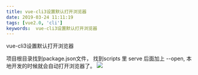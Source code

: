 ```yaml
---
title: vue-cli3设置默认打开浏览器
date: 2019-03-24 11:11:19
tags: [vue2.0, 'cli']
keywords:  vue-cli3设置默认打开浏览器
---
```


vue-cli3设置默认打开浏览器
<!--more-->
项目根目录找到package.json文件， 找到scripts 里 serve 后面加上 --open, 本地开发的时候就会自动打开浏览器了。
![](https://hexo-1252491761.cos.ap-beijing.myqcloud.com/vue-cli3%E8%AE%BE%E7%BD%AE%E9%BB%98%E8%AE%A4%E6%89%93%E5%BC%80%E6%B5%8F%E8%A7%88%E5%99%A8/20190324112058.png)
